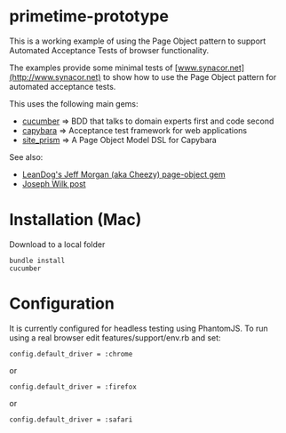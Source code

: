 primetime-prototype
===================

This is a working example of using the Page Object pattern to support Automated Acceptance Tests of browser functionality.

The examples provide some minimal tests of [www.synacor.net](http://www.synacor.net) to show how to use the Page Object pattern
for automated acceptance tests.

This uses the following main gems:

* [cucumber](https://github.com/cucumber/cucumber) => BDD that talks to domain experts first and code second
* [capybara](https://github.com/jnicklas/capybara) => Acceptance test framework for web applications
* [site_prism](https://github.com/natritmeyer/site_prism) => A Page Object Model DSL for Capybara

See also:

* [LeanDog's Jeff Morgan (aka Cheezy) page-object gem](https://github.com/cheezy/page-object)
* [Joseph Wilk post](http://blog.josephwilk.net/cucumber/page-object-pattern.html)

Installation (Mac)
==================

Download to a local folder

    bundle install
    cucumber

Configuration
=============

It is currently configured for headless testing using PhantomJS. To run using a real browser edit features/support/env.rb and set:

    config.default_driver = :chrome

or

    config.default_driver = :firefox

or

    config.default_driver = :safari


